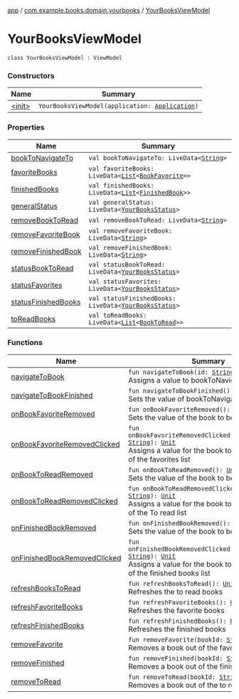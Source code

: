 [app](../../index.md) / [com.example.books.domain.yourbooks](../index.md) / [YourBooksViewModel](./index.md)

# YourBooksViewModel

`class YourBooksViewModel : ViewModel`

### Constructors

| Name | Summary |
|---|---|
| [&lt;init&gt;](-init-.md) | `YourBooksViewModel(application: `[`Application`](https://developer.android.com/reference/android/app/Application.html)`)` |

### Properties

| Name | Summary |
|---|---|
| [bookToNavigateTo](book-to-navigate-to.md) | `val bookToNavigateTo: LiveData<`[`String`](https://kotlinlang.org/api/latest/jvm/stdlib/kotlin/-string/index.html)`>` |
| [favoriteBooks](favorite-books.md) | `val favoriteBooks: LiveData<`[`List`](https://kotlinlang.org/api/latest/jvm/stdlib/kotlin.collections/-list/index.html)`<`[`BookFavorite`](../../com.example.books.data.favorites/-book-favorite/index.md)`>>` |
| [finishedBooks](finished-books.md) | `val finishedBooks: LiveData<`[`List`](https://kotlinlang.org/api/latest/jvm/stdlib/kotlin.collections/-list/index.html)`<`[`FinishedBook`](../../com.example.books.data.finished-books/-finished-book/index.md)`>>` |
| [generalStatus](general-status.md) | `val generalStatus: LiveData<`[`YourBooksStatus`](../-your-books-status/index.md)`>` |
| [removeBookToRead](remove-book-to-read.md) | `val removeBookToRead: LiveData<`[`String`](https://kotlinlang.org/api/latest/jvm/stdlib/kotlin/-string/index.html)`>` |
| [removeFavoriteBook](remove-favorite-book.md) | `val removeFavoriteBook: LiveData<`[`String`](https://kotlinlang.org/api/latest/jvm/stdlib/kotlin/-string/index.html)`>` |
| [removeFinishedBook](remove-finished-book.md) | `val removeFinishedBook: LiveData<`[`String`](https://kotlinlang.org/api/latest/jvm/stdlib/kotlin/-string/index.html)`>` |
| [statusBookToRead](status-book-to-read.md) | `val statusBookToRead: LiveData<`[`YourBooksStatus`](../-your-books-status/index.md)`>` |
| [statusFavorites](status-favorites.md) | `val statusFavorites: LiveData<`[`YourBooksStatus`](../-your-books-status/index.md)`>` |
| [statusFinishedBooks](status-finished-books.md) | `val statusFinishedBooks: LiveData<`[`YourBooksStatus`](../-your-books-status/index.md)`>` |
| [toReadBooks](to-read-books.md) | `val toReadBooks: LiveData<`[`List`](https://kotlinlang.org/api/latest/jvm/stdlib/kotlin.collections/-list/index.html)`<`[`BookToRead`](../../com.example.books.data.toread/-book-to-read/index.md)`>>` |

### Functions

| Name | Summary |
|---|---|
| [navigateToBook](navigate-to-book.md) | `fun navigateToBook(id: `[`String`](https://kotlinlang.org/api/latest/jvm/stdlib/kotlin/-string/index.html)`): `[`Unit`](https://kotlinlang.org/api/latest/jvm/stdlib/kotlin/-unit/index.html)<br>Assigns a value to bookToNavigateTo |
| [navigateToBookFinished](navigate-to-book-finished.md) | `fun navigateToBookFinished(): `[`Unit`](https://kotlinlang.org/api/latest/jvm/stdlib/kotlin/-unit/index.html)<br>Sets the value of bookToNavigateTo to null |
| [onBookFavoriteRemoved](on-book-favorite-removed.md) | `fun onBookFavoriteRemoved(): `[`Unit`](https://kotlinlang.org/api/latest/jvm/stdlib/kotlin/-unit/index.html)<br>Sets the value of the book to be deleted to null |
| [onBookFavoriteRemovedClicked](on-book-favorite-removed-clicked.md) | `fun onBookFavoriteRemovedClicked(favoriteBookId: `[`String`](https://kotlinlang.org/api/latest/jvm/stdlib/kotlin/-string/index.html)`): `[`Unit`](https://kotlinlang.org/api/latest/jvm/stdlib/kotlin/-unit/index.html)<br>Assigns a value for the book to be removed out of the favorites list |
| [onBookToReadRemoved](on-book-to-read-removed.md) | `fun onBookToReadRemoved(): `[`Unit`](https://kotlinlang.org/api/latest/jvm/stdlib/kotlin/-unit/index.html)<br>Sets the value of the book to be deleted to null |
| [onBookToReadRemovedClicked](on-book-to-read-removed-clicked.md) | `fun onBookToReadRemovedClicked(bookToReadId: `[`String`](https://kotlinlang.org/api/latest/jvm/stdlib/kotlin/-string/index.html)`): `[`Unit`](https://kotlinlang.org/api/latest/jvm/stdlib/kotlin/-unit/index.html)<br>Assigns a value for the book to be removed out of the To read list |
| [onFinishedBookRemoved](on-finished-book-removed.md) | `fun onFinishedBookRemoved(): `[`Unit`](https://kotlinlang.org/api/latest/jvm/stdlib/kotlin/-unit/index.html)<br>Sets the value of the book to be deleted to null |
| [onFinishedBookRemovedClicked](on-finished-book-removed-clicked.md) | `fun onFinishedBookRemovedClicked(finishedBookId: `[`String`](https://kotlinlang.org/api/latest/jvm/stdlib/kotlin/-string/index.html)`): `[`Unit`](https://kotlinlang.org/api/latest/jvm/stdlib/kotlin/-unit/index.html)<br>Assigns a value for the book to be removed out of the finished books list |
| [refreshBooksToRead](refresh-books-to-read.md) | `fun refreshBooksToRead(): `[`Unit`](https://kotlinlang.org/api/latest/jvm/stdlib/kotlin/-unit/index.html)<br>Refreshes the to read books |
| [refreshFavoriteBooks](refresh-favorite-books.md) | `fun refreshFavoriteBooks(): `[`Unit`](https://kotlinlang.org/api/latest/jvm/stdlib/kotlin/-unit/index.html)<br>Refreshes the favorite books |
| [refreshFinishedBooks](refresh-finished-books.md) | `fun refreshFinishedBooks(): `[`Unit`](https://kotlinlang.org/api/latest/jvm/stdlib/kotlin/-unit/index.html)<br>Refreshes the finished books |
| [removeFavorite](remove-favorite.md) | `fun removeFavorite(bookId: `[`String`](https://kotlinlang.org/api/latest/jvm/stdlib/kotlin/-string/index.html)`): `[`Unit`](https://kotlinlang.org/api/latest/jvm/stdlib/kotlin/-unit/index.html)<br>Removes a book out of the favorite books list |
| [removeFinished](remove-finished.md) | `fun removeFinished(bookId: `[`String`](https://kotlinlang.org/api/latest/jvm/stdlib/kotlin/-string/index.html)`): `[`Unit`](https://kotlinlang.org/api/latest/jvm/stdlib/kotlin/-unit/index.html)<br>Removes a book out of the finished books list |
| [removeToRead](remove-to-read.md) | `fun removeToRead(bookId: `[`String`](https://kotlinlang.org/api/latest/jvm/stdlib/kotlin/-string/index.html)`): `[`Unit`](https://kotlinlang.org/api/latest/jvm/stdlib/kotlin/-unit/index.html)<br>Removes a book out of the to read list |
